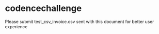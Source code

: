 # codencechallenge

Please submit test_csv_invoice.csv sent with this document for better user experience 